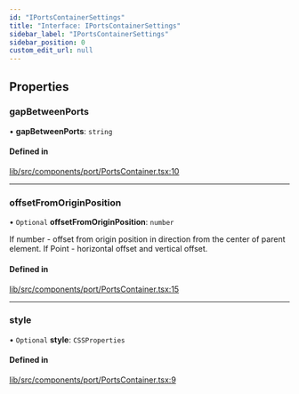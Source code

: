 ```yaml
---
id: "IPortsContainerSettings"
title: "Interface: IPortsContainerSettings"
sidebar_label: "IPortsContainerSettings"
sidebar_position: 0
custom_edit_url: null
---
```


## Properties

### gapBetweenPorts

• **gapBetweenPorts**: `string`

#### Defined in

[lib/src/components/port/PortsContainer.tsx:10](https://github.com/tokarchyn/react-easy-diagram/blob/370fa2c/lib/src/components/port/PortsContainer.tsx#L10)

___

### offsetFromOriginPosition

• `Optional` **offsetFromOriginPosition**: `number`

If number - offset from origin position in direction from the center of parent element.
If Point - horizontal offset and vertical offset.

#### Defined in

[lib/src/components/port/PortsContainer.tsx:15](https://github.com/tokarchyn/react-easy-diagram/blob/370fa2c/lib/src/components/port/PortsContainer.tsx#L15)

___

### style

• `Optional` **style**: `CSSProperties`

#### Defined in

[lib/src/components/port/PortsContainer.tsx:9](https://github.com/tokarchyn/react-easy-diagram/blob/370fa2c/lib/src/components/port/PortsContainer.tsx#L9)

